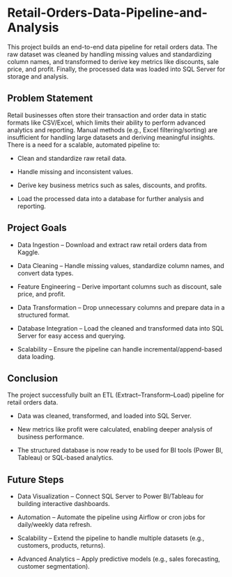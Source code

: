 # Retail-Orders-Data-Pipeline-and-Analysis
This project builds an end-to-end data pipeline for retail orders data. The raw dataset was  cleaned by handling missing values and standardizing column names, and transformed to derive key metrics like discounts, sale price, and profit. Finally, the processed data was loaded into SQL Server for storage and analysis.


## Problem Statement

Retail businesses often store their transaction and order data in static formats like CSV/Excel, which limits their ability to perform advanced analytics and reporting. Manual methods (e.g., Excel filtering/sorting) are insufficient for handling large datasets and deriving meaningful insights.
There is a need for a scalable, automated pipeline to:

* Clean and standardize raw retail data.

* Handle missing and inconsistent values.

* Derive key business metrics such as sales, discounts, and profits.

* Load the processed data into a database for further analysis and reporting.


## Project Goals

* Data Ingestion – Download and extract raw retail orders data from Kaggle.

* Data Cleaning – Handle missing values, standardize column names, and convert data types.

* Feature Engineering – Derive important columns such as discount, sale price, and profit.

* Data Transformation – Drop unnecessary columns and prepare data in a structured format.

* Database Integration – Load the cleaned and transformed data into SQL Server for easy access and querying.

* Scalability – Ensure the pipeline can handle incremental/append-based data loading.

## Conclusion

The project successfully built an ETL (Extract–Transform–Load) pipeline for retail orders data.

- Data was cleaned, transformed, and loaded into SQL Server.

- New metrics like profit were calculated, enabling deeper analysis of business performance.

- The structured database is now ready to be used for BI tools (Power BI, Tableau) or SQL-based analytics.


## Future Steps

- Data Visualization – Connect SQL Server to Power BI/Tableau for building interactive dashboards.

- Automation – Automate the pipeline using Airflow or cron jobs for daily/weekly data refresh.

- Scalability – Extend the pipeline to handle multiple datasets (e.g., customers, products, returns).

- Advanced Analytics – Apply predictive models (e.g., sales forecasting, customer segmentation).
